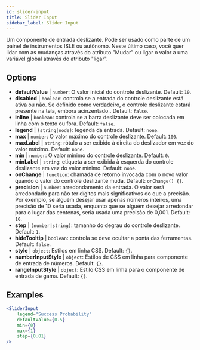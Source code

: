 ```yaml
---
id: slider-input
title: Slider Input
sidebar_label: Slider Input
---
```


Um componente de entrada deslizante. Pode ser usado como parte de um painel de instrumentos ISLE ou autônomo. Neste último caso, você quer lidar com as mudanças através do atributo "Mudar" ou ligar o valor a uma variável global através do atributo "ligar".

## Options

* __defaultValue__ | `number`: O valor inicial do controle deslizante. Default: `10`.
* __disabled__ | `boolean`: controla se a entrada do controle deslizante está ativa ou não. Se definido como verdadeiro, o controle deslizante estará presente na tela, embora acinzentado.. Default: `false`.
* __inline__ | `boolean`: controla se a barra deslizante deve ser colocada em linha com o texto ou fora. Default: `false`.
* __legend__ | `(string|node)`: legenda da entrada. Default: `none`.
* __max__ | `number`: O valor máximo do controle deslizante. Default: `100`.
* __maxLabel__ | `string`: rótulo a ser exibido à direita do deslizador em vez do valor máximo. Default: `none`.
* __min__ | `number`: O valor mínimo do controle deslizante. Default: `0`.
* __minLabel__ | `string`: etiqueta a ser exibida à esquerda do controle deslizante em vez do valor mínimo. Default: `none`.
* __onChange__ | `function`: chamada de retorno invocada com o novo valor quando o valor do controle deslizante muda. Default: `onChange() {}`.
* __precision__ | `number`: arredondamento da entrada. O valor será arredondado para não ter dígitos mais significativos do que a precisão. Por exemplo, se alguém desejar usar apenas números inteiros, uma precisão de 10 seria usada, enquanto que se alguém desejar arredondar para o lugar das centenas, seria usada uma precisão de 0,001. Default: `10`.
* __step__ | `(number|string)`: tamanho do degrau do controle deslizante. Default: `1`.
* __hideTooltip__ | `boolean`: controla se deve ocultar a ponta das ferramentas. Default: `false`.
* __style__ | `object`: Estilos em linha CSS. Default: `{}`.
* __numberInputStyle__ | `object`: Estilos de CSS em linha para componente de entrada de números. Default: `{}`.
* __rangeInputStyle__ | `object`: Estilo CSS em linha para o componente de entrada de gama. Default: `{}`.


## Examples

```jsx live
<SliderInput
    legend="Success Probability"
    defaultValue={0.5}
    min={0}
    max={1}
    step={0.01}
/>
```



